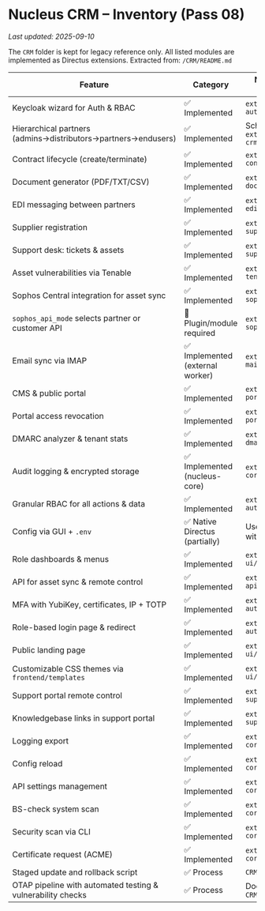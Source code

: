 <!-- markdownlint-disable MD013 -->
# Nucleus CRM – Inventory (Pass 08)
_Last updated: 2025-09-10_


The `CRM` folder is kept for legacy reference only. All listed modules are implemented as Directus extensions.
Extracted from: `/CRM/README.md`

| Feature | Category | Notes / Proposed Module |
|---------------------------------|----------------------------|---------------------------------------|
| Keycloak wizard for Auth & RBAC | ✅ Implemented | `extensions/nucleus-auth/` |
| Hierarchical partners (admins→distributors→partners→endusers) | ✅ Implemented | Schema + RBAC in `extensions/nucleus-crm/` |
| Contract lifecycle (create/terminate) | ✅ Implemented | `extensions/nucleus-contracts/` |
| Document generator (PDF/TXT/CSV) | ✅ Implemented | `extensions/nucleus-docs/` |
| EDI messaging between partners | ✅ Implemented | `extensions/nucleus-edi/` |
| Supplier registration | ✅ Implemented | `extensions/nucleus-suppliers/` |
| Support desk: tickets & assets | ✅ Implemented | `extensions/nucleus-support/` |
| Asset vulnerabilities via Tenable | ✅ Implemented | `extensions/nucleus-tenable/` |
| Sophos Central integration for asset sync | ✅ Implemented | `extensions/nucleus-sophos/` |
| `sophos_api_mode` selects partner or customer API | 🔧 Plugin/module required | `extensions/nucleus-sophos/` |
| Email sync via IMAP | ✅ Implemented (external worker) | `extensions/nucleus-mail-ingest/` |
| CMS & public portal | ✅ Implemented | `extensions/nucleus-portal/` |
| Portal access revocation | ✅ Implemented | `extensions/nucleus-portal/` |
| DMARC analyzer & tenant stats | ✅ Implemented | `extensions/nucleus-dmarc/` |
| Audit logging & encrypted storage | ✅ Implemented (nucleus-core) | `extensions/nucleus-core/` |
| Granular RBAC for all actions & data | ✅ Implemented | `extensions/nucleus-auth/` |
| Config via GUI + `.env` | ✅ Native Directus (partially) | Use Directus settings with env overrides |
| Role dashboards & menus | ✅ Implemented | `extensions/nucleus-ui/` |
| API for asset sync & remote control | ✅ Implemented | `extensions/nucleus-api/` |
| MFA with YubiKey, certificates, IP + TOTP | ✅ Implemented | `extensions/nucleus-auth/` |
| Role-based login page & redirect | ✅ Implemented | `extensions/nucleus-auth/` |
| Public landing page | ✅ Implemented | `extensions/nucleus-ui/` |
| Customizable CSS themes via `frontend/templates` | ✅ Implemented | `extensions/nucleus-ui/` |
| Support portal remote control | ✅ Implemented | `extensions/nucleus-support/` |
| Knowledgebase links in support portal | ✅ Implemented | `extensions/nucleus-support/` |
| Logging export | ✅ Implemented | `extensions/nucleus-core/` |
| Config reload | ✅ Implemented | `extensions/nucleus-core/` |
| API settings management | ✅ Implemented | `extensions/nucleus-core/` |
| BS-check system scan | ✅ Implemented | `extensions/nucleus-core/` |
| Security scan via CLI | ✅ Implemented | `extensions/nucleus-core/` |
| Certificate request (ACME) | ✅ Implemented | `extensions/nucleus-core/` |
| Staged update and rollback script | ✅ Process | `CRM/scripts/update.py` |
| OTAP pipeline with automated testing & vulnerability checks | ✅ Process | Documented in `CRM/README.md` |
